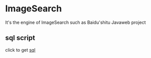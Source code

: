 # ImageSearch
It's the engine of ImageSearch such as Baidu'shitu
Javaweb project
## sql script
click to get [sql](https://github.com/anLA7856/CrawIp/blob/master/db/cbir.sql)

